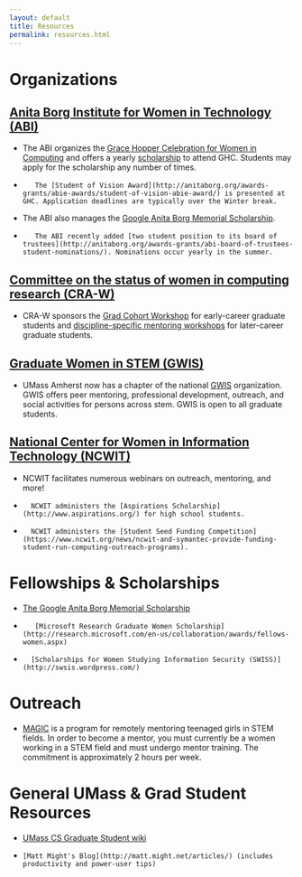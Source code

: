 ```yaml
---
layout: default
title: Resources
permalink: resources.html
---
```


# Organizations

## [Anita Borg Institute for Women in Technology (ABI)](http://www.anitaborg.org/)

*    The ABI organizes the [Grace Hopper Celebration for Women in Computing](http://gracehopper.org/) and offers a yearly [scholarship](http://anitaborg.org/awards-grants/ghc-scholarship-grants/) to attend GHC. Students may apply for the scholarship any number of times.
*        The [Student of Vision Award](http://anitaborg.org/awards-grants/abie-awards/student-of-vision-abie-award/) is presented at GHC. Application deadlines are typically over the Winter break.
*    The ABI also manages the [Google Anita Borg Memorial Scholarship](http://www.google.com/anitaborg/).
*        The ABI recently added [two student position to its board of trustees](http://anitaborg.org/awards-grants/abi-board-of-trustees-student-nominations/). Nominations occur yearly in the summer.


## [Committee on the status of women in computing research (CRA-W)](http://www.cra.org/Activities/craw)

*    CRA-W sponsors the [Grad Cohort Workshop](http://www.cra-w.org/ArticleDetails/tabid/77/ArticleID/55/Graduate-Cohort-Workshop.aspx) for early-career graduate students and [discipline-specific mentoring workshops](http://cra-w.org/ArticleDetails/tabid/77/ArticleID/52/Discipline-specific-Mentoring-Workshops-DSW.aspx) for later-career graduate students.


## [Graduate Women in STEM (GWIS)](http://blogs.umass.edu/gwis/)

*    UMass Amherst now has a chapter of the national [GWIS](http://gwis.org/) organization. GWIS offers peer mentoring, professional development, outreach, and social activities for persons across stem. GWIS is open to all graduate students.


## [National Center for Women in Information Technology (NCWIT)](https://www.ncwit.org/)

*    NCWIT facilitates numerous webinars on outreach, mentoring, and more!
 *       NCWIT administers the [Aspirations Scholarship](http://www.aspirations.org/) for high school students.
*	    NCWIT administers the [Student Seed Funding Competition](https://www.ncwit.org/news/ncwit-and-symantec-provide-funding-student-run-computing-outreach-programs).


# Fellowships & Scholarships

*    [The Google Anita Borg Memorial Scholarship](http://www.google.com/anitaborg/)
*        [Microsoft Research Graduate Women Scholarship](http://research.microsoft.com/en-us/collaboration/awards/fellows-women.aspx)
*	    [Scholarships for Women Studying Information Security (SWISS)](http://swsis.wordpress.com/)

# Outreach

*    [MAGIC](http://www.getmagic.org/) is a program for remotely mentoring teenaged girls in STEM fields. In order to become a mentor, you must currently be a women working in a STEM field and must undergo mentor training. The commitment is approximately 2 hours per week.

# General UMass & Grad Student Resources

  *  [UMass CS Graduate Student wiki](http://twiki.cs.umass.edu/bin/view/Grads/WebHome)
   *     [Matt Might's Blog](http://matt.might.net/articles/) (includes productivity and power-user tips)